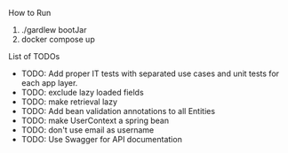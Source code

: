 How to Run
1. ./gardlew bootJar
2. docker compose up

List of TODOs
- TODO: Add proper IT tests with separated use cases and unit tests for each app layer.
- TODO: exclude lazy loaded fields
- TODO: make retrieval lazy
- TODO: Add bean validation annotations to all Entities
- TODO: make UserContext a spring bean
- TODO: don't use email as username
- TODO: Use Swagger for API documentation